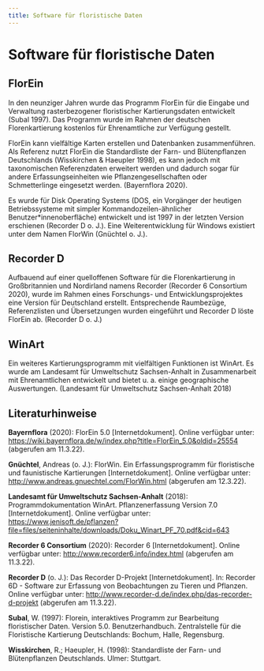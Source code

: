 ```yaml
---
title: Software für floristische Daten
---
```


# Software für floristische Daten

## FlorEin

In den neunziger Jahren wurde das Programm FlorEin für die Eingabe und Verwaltung rasterbezogener floristischer Kartierungsdaten entwickelt (Subal 1997). Das Programm wurde im Rahmen der deutschen Florenkartierung kostenlos für Ehrenamtliche zur Verfügung gestellt.

FlorEin kann vielfältige Karten erstellen und Datenbanken zusammenführen. Als Referenz nutzt FlorEin die Standardliste der Farn- und Blütenpflanzen Deutschlands (Wisskirchen & Haeupler 1998), es kann jedoch mit taxonomischen Referenzdaten erweitert werden und dadurch sogar für andere Erfassungseinheiten wie Pflanzengesellschaften oder Schmetterlinge eingesetzt werden. (Bayernflora 2020).

Es wurde für Disk Operating Systems (DOS, ein Vorgänger der heutigen Betriebssysteme mit simpler Kommandozeilen-ähnlicher Benutzer\*innenoberfläche) entwickelt und ist 1997 in der letzten Version erschienen (Recorder D o. J.). Eine Weiterentwicklung für Windows existiert unter dem Namen FlorWin (Gnüchtel o. J.).

## Recorder D

Aufbauend auf einer quelloffenen Software für die Florenkartierung in Großbritannien und Nordirland namens Recorder (Recorder 6 Consortium 2020), wurde im Rahmen eines Forschungs- und Entwicklungsprojektes eine Version für Deutschland erstellt. Entsprechende Raumbezüge, Referenzlisten und Übersetzungen wurden eingeführt und Recorder D löste FlorEin ab. (Recorder D o. J.)

## WinArt

Ein weiteres Kartierungsprogramm mit vielfältigen Funktionen ist WinArt. Es wurde am Landesamt für Umweltschutz Sachsen-Anhalt in Zusammenarbeit mit Ehrenamtlichen entwickelt und bietet u. a. einige geographische Auswertungen. (Landesamt für Umweltschutz Sachsen-Anhalt 2018)

## Literaturhinweise

**Bayernflora** (2020): FlorEin 5.0 [Internetdokument]. Online verfügbar unter: https://wiki.bayernflora.de/w/index.php?title=FlorEin_5.0&oldid=25554 (abgerufen am 11.3.22).

**Gnüchtel**, Andreas (o. J.): FlorWin. Ein Erfassungsprogramm für floristische und faunistische Kartierungen [Internetdokument]. Online verfügbar unter: http://www.andreas.gnuechtel.com/FlorWin.html (abgerufen am 12.3.22).

**Landesamt für Umweltschutz Sachsen-Anhalt** (2018): Programmdokumentation WinArt. Pflanzenerfassung Version 7.0 [Internetdokument]. Online verfügbar unter: https://www.jenisoft.de/pflanzen?file=files/seiteninhalte/downloads/Doku_Winart_PF_70.pdf&cid=643

**Recorder 6 Consortium** (2020): Recorder 6 [Internetdokument]. Online verfügbar unter: http://www.recorder6.info/index.html (abgerufen am 11.3.22).

**Recorder D** (o. J.): Das Recorder D-Projekt [Internetdokument]. In: Recorder 6D - Software zur Erfassung von Beobachtungen zu Tieren und Pflanzen. Online verfügbar unter: http://www.recorder-d.de/index.php/das-recorder-d-projekt (abgerufen am 11.3.22).

**Subal**, W. (1997): Florein, interaktives Programm zur Bearbeitung floristischer Daten. Version 5.0. Benutzerhandbuch. Zentralstelle für die Floristische Kartierung Deutschlands: Bochum, Halle, Regensburg.

**Wisskirchen**, R.; Haeupler, H. (1998): Standardliste der Farn- und Blütenpflanzen Deutschlands. Ulmer: Stuttgart.
